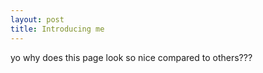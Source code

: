 ```yaml
---
layout: post
title: Introducing me 
---
```


yo why does this page look so nice compared to others???
